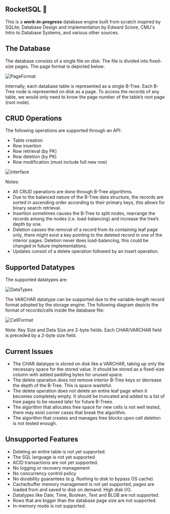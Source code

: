 ## RocketSQL 🚀

This is a _**work-in-progress**_ database engine built from scratch inspired by SQLite, Database Design and Implementation by Edward Sciore, CMU's Intro to Database Systems, and various other sources.

## The Database

The database consists of a single file on disk. The file is divided into fixed-size pages. The page format is depicted below:

![PageFormat](https://github.com/user-attachments/assets/c71c9897-ceac-4aa3-bc39-ca9bfbeb0883)

Internally, each database table is represented as a single B-Tree. Each B-Tree node is represented on disk as a page. To access the records of any table, we would only need to know the page number of the table’s root page (root node).

## CRUD Operations

The following operations are supported through an API:
- Table creation
- Row insertion
- Row retrieval (by PK)
- Row deletion (by PK)
- Row modification (must include full new row)

![interface](https://github.com/user-attachments/assets/1a26676f-a0f6-4b52-aa24-3aba82b88af7)

Notes:
- All CRUD operations are done through B-Tree algorithms.
- Due to the balanced nature of the B-Tree data structure, the records are sorted in ascending order according to their primary keys, this allows for binary search retrieval.
- Insertion sometimes causes the B-Tree to split nodes, rearrange the records among the nodes (i.e. load-balancing) and increase the tree’s depth by one.
- Deletion causes the removal of a record from its containing leaf page only, there might exist a key pointing to the deleted record in one of the interior pages. Deletion never does load-balancing, this could be changed in future implementations.
- Updates consist of a delete operation followed by an insert operation.

## Supported Datatypes

The supported datatypes are:

![DataTypes](https://github.com/user-attachments/assets/02451817-6d07-441c-b8bd-2e47e5557ff3)

The VARCHAR datatype can be supported due to the variable-length
record format adopted by the storage engine. The following diagram
depicts the format of records/cells inside the database file:

![CellFormat](https://github.com/user-attachments/assets/a268623c-3eec-4b02-9dbf-bb989a86aac0)

Note: Key Size and Data Size are 2-byte fields. Each CHAR/VARCHAR
field is preceded by a 2-byte size field.

## Current Issues

- The CHAR datatype is stored on disk like a VARCHAR, taking up only the necessary space for the stored value. It should be stored as a fixed-size column with added padding bytes for unused space.
- The delete operation does not remove interior B-Tree keys or decrease the depth of the B-Tree. This is space wasteful.
- The delete operation does not delete an entire leaf page when it becomes completely empty. It should be truncated and added to a list of free pages to be reused later for future B-Trees.
- The algorithm that allocates free space for new cells is not well tested, there may exist corner cases that break the algorithm.
- The algorithm that creates and manages free blocks upon cell deletion is not tested enough.

## Unsupported Features

- Deleting an entire table is not yet supported.
- The SQL language is not yet supported.
- ACID transactions are not yet supported.
- No logging or recovery management
- No concurrency control policy
- No durability guarantees (e.g. flushing to disk to bypass OS cache)
- Cache/buffer memory management is not yet supported, pages are loaded from and saved to disk on demand. High disk I/O.
- Datatypes like Date, Time, Boolean, Text and BLOB are not supported.
- Rows that are bigger than the database page size are not supported.
- In-memory mode is not supported.
